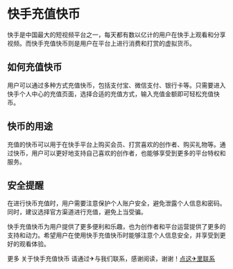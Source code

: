 # 快手充值快币

快手是中国最大的短视频平台之一，每天都有数以亿计的用户在快手上观看和分享视频。而快手充值快币则是用户在平台上进行消费和打赏的虚拟货币。

## 如何充值快币

用户可以通过多种方式充值快币，包括支付宝、微信支付、银行卡等。只需要进入快手个人中心的充值页面，选择合适的充值方式，输入充值金额即可轻松充值快币。

## 快币的用途

充值的快币可以用于在快手平台上购买会员、打赏喜欢的创作者、购买礼物等。通过快币，用户可以更好地支持自己喜欢的创作者，也能够享受到更多的平台特权和服务。

## 安全提醒

在进行快币充值时，用户需要注意保护个人账户安全，避免泄露个人信息和密码。同时，建议选择官方渠道进行充值，避免上当受骗。

快手充值快币为用户提供了更多便利和乐趣，也为创作者和平台运营提供了更多的支持和动力。希望用户在使用快手充值快币时能够注意个人信息安全，并享受到更好的观看体验。

更多 关于快手充值快币 请通过✈与我们联系，感谢阅读，谢谢！[点这✈里联系](https://ww.k02.cc)